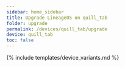 ```yaml
---
sidebar: home_sidebar
title: Upgrade LineageOS on quill_tab
folder: upgrade
permalink: /devices/quill_tab/upgrade
device: quill_tab
toc: false
---
```

{% include templates/device_variants.md %}
